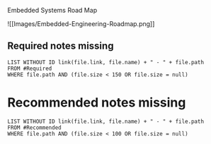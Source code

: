 Embedded Systems Road Map

![[Images/Embedded-Engineering-Roadmap.png]]

## Required notes missing 
```dataview
LIST WITHOUT ID link(file.link, file.name) + " - " + file.path
FROM #Required 
WHERE file.path AND (file.size < 150 OR file.size = null) 
```




# Recommended notes missing
```dataview
LIST WITHOUT ID link(file.link, file.name) + " - " + file.path
FROM #Recommended  
WHERE file.path AND (file.size < 100 OR file.size = null) 
```













